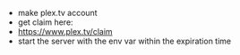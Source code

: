 - make plex.tv account
- get claim here:
- https://www.plex.tv/claim
- start the server with the env var within the expiration time